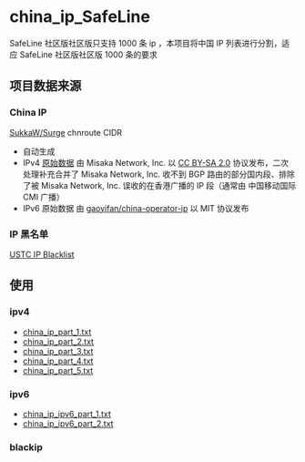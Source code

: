 # china_ip_SafeLine
SafeLine 社区版社区版只支持 1000 条 ip ，本项目将中国 IP 列表进行分割，适应 SafeLine 社区版社区版 1000 条的要求

## 项目数据来源
### China IP
[SukkaW/Surge](https://github.com/SukkaW/Surge)  chnroute CIDR
- 自动生成
- IPv4 [原始数据](https://github.com/misakaio/chnroutes2) 由 Misaka Network, Inc. 以 [CC BY-SA 2.0](https://creativecommons.org/licenses/by-sa/2.0/) 协议发布，二次处理补充合并了 Misaka Network, Inc. 收不到 BGP 路由的部分国内段、排除了被 Misaka Network, Inc. 误收的在香港广播的 IP 段（通常由 中国移动国际 CMI 广播）
- IPv6 原始数据 由 [gaoyifan/china-operator-ip](https://github.com/gaoyifan/china-operator-ip) 以 MIT 协议发布
### IP 黑名单
[USTC IP Blacklist](https://blackip.ustc.edu.cn/intro.php)
## 使用
### ipv4
- [china_ip_part_1.txt](https://cdn.jsdelivr.net/gh/hexgu/Rule-Snippe@main/china_ip_part_1.txt)
- [china_ip_part_2.txt](https://cdn.jsdelivr.net/gh/hexgu/Rule-Snippe@main/china_ip_part_2.txt)
- [china_ip_part_3.txt](https://cdn.jsdelivr.net/gh/hexgu/Rule-Snippe@main/china_ip_part_3.txt)
- [china_ip_part_4.txt](https://cdn.jsdelivr.net/gh/hexgu/Rule-Snippe@main/china_ip_part_4.txt)
- [china_ip_part_5.txt](https://cdn.jsdelivr.net/gh/hexgu/Rule-Snippe@main/china_ip_part_5.txt)


### ipv6
- [china_ip_ipv6_part_1.txt](https://cdn.jsdelivr.net/gh/hexgu/Rule-Snippe@main/china_ip_ipv6_part_1.txt)
- [china_ip_ipv6_part_2.txt](https://cdn.jsdelivr.net/gh/hexgu/Rule-Snippe@main/china_ip_ipv6_part_2.txt)

### blackip
